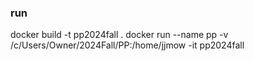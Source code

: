 ### run
docker build -t pp2024fall .
docker run --name pp -v /c/Users/Owner/2024Fall/PP:/home/jjmow -it pp2024fall